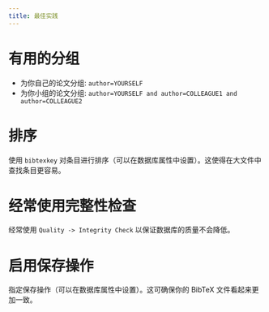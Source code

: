 ```yaml
---
title: 最佳实践
---
```


# 有用的分组

- 为你自己的论文分组: `author=YOURSELF`
- 为你小组的论文分组: `author=YOURSELF and author=COLLEAGUE1 and author=COLLEAGUE2`

# 排序

使用 `bibtexkey` 对条目进行排序（可以在数据库属性中设置）。这使得在大文件中查找条目更容易。

# 经常使用完整性检查

经常使用 `Quality -> Integrity Check` 以保证数据库的质量不会降低。

# 启用保存操作

指定保存操作（可以在数据库属性中设置）。这可确保你的 BibTeX 文件看起来更加一致。
